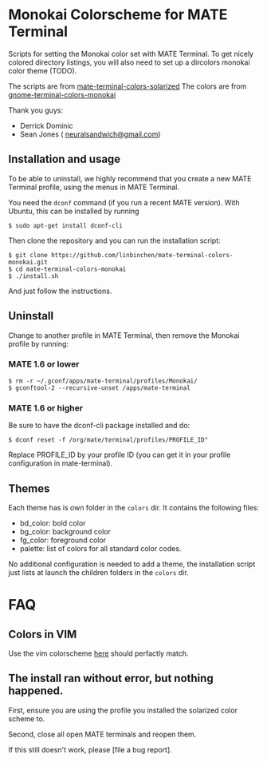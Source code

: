 Monokai Colorscheme for MATE Terminal
========================================

Scripts for setting the Monokai color set with MATE Terminal. To get nicely
colored directory listings, you will also need to set up a dircolors monokai
color theme (TODO).

The scripts are from
[mate-terminal-colors-solarized](https://github.com/NeuralSandwich/mate-terminal-colors-solarized)
The colors are from
[gnome-terminal-colors-monokai](https://github.com/derrickdominic/gnome-terminal-colors-monokai)

Thank you guys:
* Derrick Dominic
* Sean Jones ( neuralsandwich@gmail.com)

Installation and usage
----------------------

To be able to uninstall, we highly recommend that you create a new MATE
Terminal profile, using the menus in MATE Terminal.

You need the `dconf` command (if you run a recent MATE version). With Ubuntu,
this can be installed by running

    $ sudo apt-get install dconf-cli

Then clone the repository and you can run the installation script:

    $ git clone https://github.com/linbinchen/mate-terminal-colors-monokai.git
    $ cd mate-terminal-colors-monokai
    $ ./install.sh

And just follow the instructions.

Uninstall
---------

Change to another profile in MATE Terminal, then remove the Monokai profile
by running:

### MATE 1.6 or lower

    $ rm -r ~/.gconf/apps/mate-terminal/profiles/Monokai/
    $ gconftool-2 --recursive-unset /apps/mate-terminal

### MATE 1.6 or higher

Be sure to have the dconf-cli package installed and do:

    $ dconf reset -f /org/mate/terminal/profiles/PROFILE_ID"

Replace PROFILE_ID by your profile ID (you can get it in your profile
configuration in mate-terminal).

Themes
------

Each theme has is own folder in the `colors` dir. It contains the following
files:

  * bd_color: bold color
  * bg_color: background color
  * fg_color: foreground color
  * palette: list of colors for all standard color codes.

No additional configuration is needed to add a theme, the installation script
just lists at launch the children folders in the `colors` dir.

FAQ
===

Colors in VIM
------------------------------------

Use the vim colorscheme [here](https://github.com/linbinchen/vim-monokai-color)
should perfactly match.

The install ran without error, but nothing happened.
----------------------------------------------------

First, ensure you are using the profile you installed the solarized
color scheme to.

Second, close all open MATE terminals and reopen them.

If this still doesn't work, please [file a bug report].
